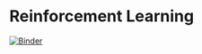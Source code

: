 # Reinforcement Learning

[![Binder](https://mybinder.org/badge_logo.svg)](https://mybinder.org/v2/gh/lambliesdown/reinforcement-learning/master?filepath=k-armed-bandit.ipynb)

